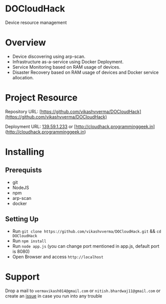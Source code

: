 # DOCloudHack

Device resource management

# Overview
 
- Device discovering using arp-scan. 
- Infrastructure as-a-service using Docker Deployment.
- Service Monitoring based on RAM usage of devices. 
- Disaster Recovery based on RAM usage of devices and Docker service allocation.


# Project Resource

 Repository URL: [https://github.com/vikashvverma/DOCloudHack](https://github.com/vikashvverma/DOCloudHack)
 
 Deployment URL: [139.59.1.233](139.59.1.233) or [http://cloudhack.programminggeek.in] (http://cloudhack.programminggeek.in)
 
# Installing

## Prerequists

- git
- NodeJS
- npm
- arp-scan
- docker

## Setting Up

- Run `git clone https://github.com/vikashvverma/DOCloudHack.git` && `cd DOCloudHack`
- Run `npm install`
- Run `node app.js` (you can change port mentioned in app.js, default port is 8080)
- Open Browser and access `http://localhost`

# Support
Drop a mail to `vermavikash014@gmail.com` or `nitish.bhardwaj11@gmail.com` or create an [issue](https://github.com/vikashvverma/DOCloudHack) in case you run into any trouble
 